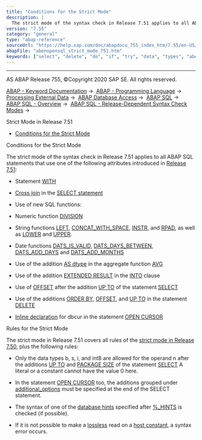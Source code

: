 ```yaml
---
title: "Conditions for the Strict Mode"
description: |
  The strict mode of the syntax check in Release 7.51 applies to all ABAP SQL statements that use one of the following attributes introduced in Release 7.51(https://help.sap.com/doc/abapdocu_755_index_htm/7.55/en-US/abennews-751-open_sql.htm): -   Statement WITH(https://help.sap.com/doc/abapdocu_7
version: "7.55"
category: "general"
type: "abap-reference"
sourceUrl: "https://help.sap.com/doc/abapdocu_755_index_htm/7.55/en-US/abenopensql_strict_mode_751.htm"
abapFile: "abenopensql_strict_mode_751.htm"
keywords: ["select", "delete", "do", "if", "try", "data", "types", "abenopensql", "strict", "mode", "751"]
---
```


* * *

AS ABAP Release 755, ©Copyright 2020 SAP SE. All rights reserved.

[ABAP - Keyword Documentation](https://help.sap.com/doc/abapdocu_755_index_htm/7.55/en-US/abenabap.htm) →  [ABAP - Programming Language](https://help.sap.com/doc/abapdocu_755_index_htm/7.55/en-US/abenabap_reference.htm) →  [Processing External Data](https://help.sap.com/doc/abapdocu_755_index_htm/7.55/en-US/abenabap_language_external_data.htm) →  [ABAP Database Access](https://help.sap.com/doc/abapdocu_755_index_htm/7.55/en-US/abenabap_sql.htm) →  [ABAP SQL](https://help.sap.com/doc/abapdocu_755_index_htm/7.55/en-US/abenopensql.htm) →  [ABAP SQL - Overview](https://help.sap.com/doc/abapdocu_755_index_htm/7.55/en-US/abenopen_sql_oview.htm) →  [ABAP SQL - Release-Dependent Syntax Check Modes](https://help.sap.com/doc/abapdocu_755_index_htm/7.55/en-US/abenopensql_strict_modes.htm) → 

Strict Mode in Release 7.51

-   [Conditions for the Strict Mode](#abenopensql-strict-mode-751-1--------rules-for-the-strict-mode---@ITOC@@ABENOPENSQL_STRICT_MODE_751_2)

Conditions for the Strict Mode

The strict mode of the syntax check in Release 7.51 applies to all ABAP SQL statements that use one of the following attributes introduced in [Release 7.51](https://help.sap.com/doc/abapdocu_755_index_htm/7.55/en-US/abennews-751-open_sql.htm):

-   Statement [WITH](https://help.sap.com/doc/abapdocu_755_index_htm/7.55/en-US/abapwith.htm)

-   [Cross join](https://help.sap.com/doc/abapdocu_755_index_htm/7.55/en-US/abapselect_join.htm) in the [SELECT statement](https://help.sap.com/doc/abapdocu_755_index_htm/7.55/en-US/abapselect.htm)

-   Use of new SQL functions:

-   Numeric function [DIVISION](https://help.sap.com/doc/abapdocu_755_index_htm/7.55/en-US/abensql_arith_func.htm)

-   String functions [LEFT](https://help.sap.com/doc/abapdocu_755_index_htm/7.55/en-US/abensql_string_func.htm), [CONCAT\_WITH\_SPACE](https://help.sap.com/doc/abapdocu_755_index_htm/7.55/en-US/abensql_string_func.htm), [INSTR](https://help.sap.com/doc/abapdocu_755_index_htm/7.55/en-US/abensql_string_func.htm), and [RPAD](https://help.sap.com/doc/abapdocu_755_index_htm/7.55/en-US/abensql_string_func.htm), as well as [LOWER](https://help.sap.com/doc/abapdocu_755_index_htm/7.55/en-US/abensql_string_func.htm) and [UPPER](https://help.sap.com/doc/abapdocu_755_index_htm/7.55/en-US/abensql_string_func.htm).

-   Date functions [DATS\_IS\_VALID](https://help.sap.com/doc/abapdocu_755_index_htm/7.55/en-US/abensql_date_func.htm), [DATS\_DAYS\_BETWEEN](https://help.sap.com/doc/abapdocu_755_index_htm/7.55/en-US/abensql_date_func.htm), [DATS\_ADD\_DAYS](https://help.sap.com/doc/abapdocu_755_index_htm/7.55/en-US/abensql_date_func.htm) and [DATS\_ADD\_MONTHS](https://help.sap.com/doc/abapdocu_755_index_htm/7.55/en-US/abensql_date_func.htm)

-   Use of the addition [AS dtype](https://help.sap.com/doc/abapdocu_755_index_htm/7.55/en-US/abapselect_avg_as.htm) in the aggregate function [AVG](https://help.sap.com/doc/abapdocu_755_index_htm/7.55/en-US/abensql_agg_func.htm)

-   Use of the addition [EXTENDED RESULT](https://help.sap.com/doc/abapdocu_755_index_htm/7.55/en-US/abapselect_extended_result.htm) in the [INTO](https://help.sap.com/doc/abapdocu_755_index_htm/7.55/en-US/abapinto_clause.htm) clause

-   Use of [OFFSET](https://help.sap.com/doc/abapdocu_755_index_htm/7.55/en-US/abapselect_additions.htm) after the addition [UP TO](https://help.sap.com/doc/abapdocu_755_index_htm/7.55/en-US/abapselect_additions.htm) of the statement [SELECT](https://help.sap.com/doc/abapdocu_755_index_htm/7.55/en-US/abapselect.htm)

-   Use of the additions [ORDER BY](https://help.sap.com/doc/abapdocu_755_index_htm/7.55/en-US/abapdelete_where.htm), [OFFSET](https://help.sap.com/doc/abapdocu_755_index_htm/7.55/en-US/abapdelete_where.htm), and [UP TO](https://help.sap.com/doc/abapdocu_755_index_htm/7.55/en-US/abapdelete_where.htm) in the statement [DELETE](https://help.sap.com/doc/abapdocu_755_index_htm/7.55/en-US/abapdelete_dbtab.htm)

-   [Inline declaration](https://help.sap.com/doc/abapdocu_755_index_htm/7.55/en-US/abeninline_declaration_glosry.htm "Glossary Entry") for dbcur in the statement [OPEN CURSOR](https://help.sap.com/doc/abapdocu_755_index_htm/7.55/en-US/abapopen_cursor.htm)

Rules for the Strict Mode

The strict mode in Release 7.51 covers all rules of the [strict mode in Release 7.50](https://help.sap.com/doc/abapdocu_755_index_htm/7.55/en-US/abenopensql_strict_mode_750.htm), plus the following rules:

-   Only the data types b, s, i, and int8 are allowed for the operand n after the additions [UP TO](https://help.sap.com/doc/abapdocu_755_index_htm/7.55/en-US/abapselect_additions.htm) and [PACKAGE SIZE](https://help.sap.com/doc/abapdocu_755_index_htm/7.55/en-US/abapinto_clause.htm) of the statement [SELECT](https://help.sap.com/doc/abapdocu_755_index_htm/7.55/en-US/abapselect.htm) A literal or a constant cannot have the value 0 here.

-   In the statement [OPEN CURSOR](https://help.sap.com/doc/abapdocu_755_index_htm/7.55/en-US/abapopen_cursor.htm) too, the additions grouped under [additional\_options](https://help.sap.com/doc/abapdocu_755_index_htm/7.55/en-US/abapselect_additions.htm) must be specified at the end of the SELECT statement.

-   The syntax of one of the [database hints](https://help.sap.com/doc/abapdocu_755_index_htm/7.55/en-US/abendatabase_hint_glosry.htm "Glossary Entry") specified after [%\_HINTS](https://help.sap.com/doc/abapdocu_755_index_htm/7.55/en-US/abenosql_db_hints.htm) is checked (if possible).

-   If it is not possible to make a [lossless](https://help.sap.com/doc/abapdocu_755_index_htm/7.55/en-US/abapmove_exact.htm) read on a [host constant](https://help.sap.com/doc/abapdocu_755_index_htm/7.55/en-US/abenhost_constant_glosry.htm "Glossary Entry"), a syntax error occurs.